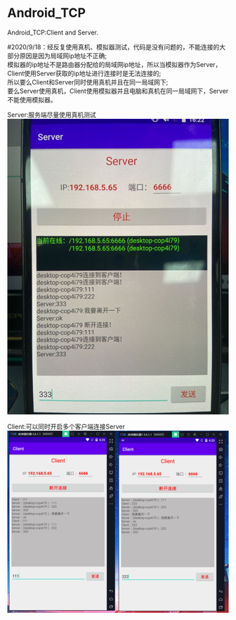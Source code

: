 # Android_TCP

Android_TCP:Client and Server.

#2020/9/18：经反复使用真机、模拟器测试，代码是没有问题的，不能连接的大部分原因是因为局域网ip地址不正确;   
            模拟器的ip地址不是路由器分配给的局域网ip地址，所以当模拟器作为Server，Client使用Server获取的ip地址进行连接时是无法连接的;  
            所以要么Client和Server同时使用真机并且在同一局域网下;  
            要么Server使用真机，Client使用模拟器并且电脑和真机在同一局域网下，Server不能使用模拟器。
            
Server:服务端尽量使用真机测试
![Server](https://github.com/sunlong6666/Android_TCP/blob/master/picture/TCPserver.jpg)

Client:可以同时开启多个客户端连接Server
![Client](https://github.com/sunlong6666/Android_TCP/blob/master/picture/TCPclient.png)
